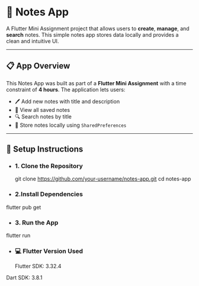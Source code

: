 # 📝 Notes App

A Flutter Mini Assignment project that allows users to **create**, **manage**, and **search** notes. This simple notes app stores data locally and provides a clean and intuitive UI.

---

## 📋 App Overview

This Notes App was built as part of a **Flutter Mini Assignment** with a time constraint of **4 hours**. The application lets users:

- 🖊️ Add new notes with title and description
- 🧠 View all saved notes
- 🔍 Search notes by title
- 💾 Store notes locally using `SharedPreferences`

---

## 🚀 Setup Instructions

- ### 1. Clone the Repository

  git clone https://github.com/your-username/notes-app.git
  cd notes-app

- ### 2.Install Dependencies

flutter pub get

- ### 3. Run the App

flutter run

- ### 💻 Flutter Version Used
  Flutter SDK: 3.32.4

Dart SDK: 3.8.1
